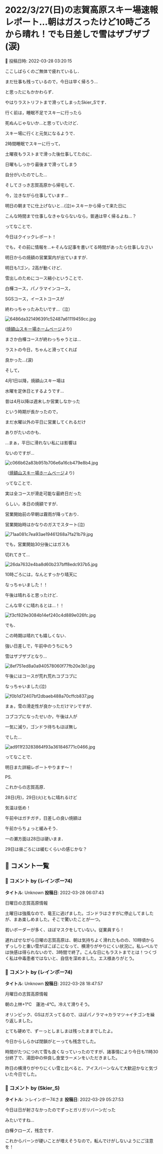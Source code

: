 # 2022/3/27(日)の志賀高原スキー場速報レポート…朝はガスったけど10時ごろから晴れ！でも日差しで雪はザブザブ(涙)

📅 投稿日時: 2022-03-28 03:20:15

ここしばらくのご無体で疲れているし．


まだ仕事も残っているので，今日は早く帰ろう…


と思ったにもかかわらず．


やはりラストリフトまで滑ってしまったSkier_Sです．





行く前は，睡眠不足でスキーに行ったら


死ぬんじゃないか…と思っていたけど．


スキー場に行くと元気になるようで．


2時間睡眠でスキーに行って，


土曜夜もラストまで滑った後仕事してたのに．


日曜もしっかり最後まで滑ってしまう


自分がいたのでした…





そしてさっき志賀高原から帰宅して．


今，泣きながら仕事しています…


明日の朝までに仕上げないと…(泣)←スキーから帰って来た日に


こんな時間まで仕事しなきゃならないなら，普通は早く帰るよね…？





ってなことで．


今日はクイックレポート！





でも，その前に情報を…←そんな記事を書いてる時間があったら仕事しなさい





明日からの焼額の営業案内が出ていますが．


明日も1ゴン，2高が動くけど．


雪出しのためにコース縮小ということで．


白樺コース，パノラマインコース，


SGSコース，イーストコースが


終わっちゃったみたいです…（泣）







![6486da321496391c52487a61119459cc.jpg](images/6486da321496391c52487a61119459cc.jpg)




([焼額山スキー場ホームページ](https://www.princehotels.co.jp/ski/shiga/winter/)より)





まさか白樺コースが終わっちゃうとは…


ラストの今日，ちゃんと滑ってくれば


良かった…(涙)





そして，


4月1日以降，焼額山スキー場は


水曜を定休日とするようです…


昔は4月以降は週末しか営業しなかった


という時期が長かったので，


まだ水曜以外の平日に営業してくれるだけ


ありがたいのかも．


…まぁ，平日に滑れない私には影響は


ないのですが…







![c066b62a83b951b706e6a16cb479e8b4.jpg](images/c066b62a83b951b706e6a16cb479e8b4.jpg)




（[焼額山スキー場ホームページ](https://www.princehotels.co.jp/file.jsp?id=372785)より)





ってなことで．


実は全コースが滑走可能な最終日だった


らしい，本日の焼額ですが．


営業開始前の早朝は霧雨が降っており．


営業開始時はかなりのガスでスタート(泣)




![71aa081c7ea93ae19461268a7fa21b79.jpg](images/71aa081c7ea93ae19461268a7fa21b79.jpg)







でも，営業開始30分後にはガスも


切れてきて…




![26da7632e4ba8d60b237bff8edc937b5.jpg](images/26da7632e4ba8d60b237bff8edc937b5.jpg)




10時ごろには，なんとすっかり晴天に


なっちゃいました！！


午後は晴れると思ったけど．


こんな早くに晴れるとは…！！




![f3cf829e3084b14ef240c4d889e026fc.jpg](images/f3cf829e3084b14ef240c4d889e026fc.jpg)




でも．


この時期は晴れても嬉しくない．


強い日差しで，午前中のうちにもう


雪はザブザブとなり…




![8ef751ed8a0a940578060f77fb20e3b1.jpg](images/8ef751ed8a0a940578060f77fb20e3b1.jpg)




午後にはコースが荒れ荒れコブコブに


なっちゃいました(泣)




![f0b1d72407bf2dbaeb488a70cffcb837.jpg](images/f0b1d72407bf2dbaeb488a70cffcb837.jpg)




まぁ，雪の滑走性が良かっただけマシですが．


コブコブになったせいか，午後は人が


一気に減り，ゴンドラ待ちもほぼ無し


でした…




![ad911f23283864f93a361846771c0466.jpg](images/ad911f23283864f93a361846771c0466.jpg)







ってなことで．


明日また詳細レポートやります～！





PS.


これからの志賀高原．


28日(月)，29日(火)ともに晴れるけど


気温は低め！


午前中はガチガチ，日差しの良い焼額は


午前からちょっと緩みそう．


一の瀬方面は28日は硬いまま．


29日は昼ごろには緩むくらいの感じかな？

## 💬 コメント一覧

### 💬 コメント by (レインボー74)
**タイトル**: Unknown
**投稿日**: 2022-03-28 06:07:43

日曜日の志賀高原情報

土曜日は強風なので、竜王に逃げました。ゴンドラはさすがに停止してましたが、まあ楽しめました。そこで驚いたことが一つ。

若いボーダーが多く、ほぼマスクをしていない。従業員すら！

遅ればせながら日曜の志賀高原は、朝は気持ちよく滑れたものの、10時頃からずっしりと重い雪がぼこぼこになって、横滑りがやりにくい状況に。私レベルでは快感は得られないので、3時間で終了。こんな日にもラストまでとは！つくづく私は中毒患者ではないと、自信を深めました。エス様ありがとう。

### 💬 コメント by (レインボー74)
**タイトル**: Unknown
**投稿日**: 2022-03-28 18:47:57

月曜日の志賀高原情報

朝の上林+1℃　蓮池-4℃。冷えて滑りそう。

オリンピック、GSはガスってるので、ほぼパノラマ→カラマツ→イチゴンを繰り返しました。

とても硬めで、ずーっとしましまは残ったままでしたよ。

今日からしらかば閉鎖がとーっても残念でした。

時間がたつにつれて雪も良くなっていったのですが、諸事情により今日も11時30分終了で、湯田中の仲良し食堂ラーメンをいただきました。

昨日の横滑りがやりにくい雪と比べると、アイスバーンなんて大歓迎かなと気づいた今日でした。

### 💬 コメント by (Skier_S)
**タイトル**: ＞レインボー74さま
**投稿日**: 2022-03-29 05:27:53

今日は日が射さなかったのでずっとガリガリバーンだった

みたいですね…

白樺クローズ，残念です．

これからバーンが硬いことが増えそうなので，転んでけがしないようにご注意を！

